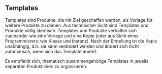 ## Templates  

Templates sind Produkte, die mit Ziel geschaffen werden, als Vorlage für weitere Produkte zu dienen. Aus technischer Sicht sind Templates und Produkte völlig identisch. Templates und Produkte verhalten sich zueinander wie eine Vorlage und eine Kopie (oder aus Sicht eines Programmierers: wie Klasse und Instanz). Nach der Erstellung ist die Kopie unabhängig, d.h. sie kann verändert werden und ändert sich nicht automatisch, wenn sich das Template ändert.  

Es empfiehlt sich, thematisch zusammengehörige Templates in jeweils separaten Produktlinien zu organisieren.  